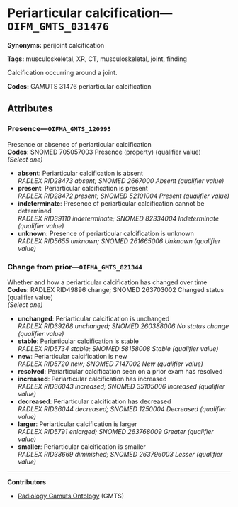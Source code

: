 # Periarticular calcification—`OIFM_GMTS_031476`

**Synonyms:** perijoint calcification

**Tags:** musculoskeletal, XR, CT, musculoskeletal, joint, finding

Calcification occurring around a joint.

**Codes:** GAMUTS 31476 periarticular calcification

## Attributes

### Presence—`OIFMA_GMTS_120995`

Presence or absence of periarticular calcification  
**Codes**: SNOMED 705057003 Presence (property) (qualifier value)  
*(Select one)*

- **absent**: Periarticular calcification is absent  
_RADLEX RID28473 absent; SNOMED 2667000 Absent (qualifier value)_
- **present**: Periarticular calcification is present  
_RADLEX RID28472 present; SNOMED 52101004 Present (qualifier value)_
- **indeterminate**: Presence of periarticular calcification cannot be determined  
_RADLEX RID39110 indeterminate; SNOMED 82334004 Indeterminate (qualifier value)_
- **unknown**: Presence of periarticular calcification is unknown  
_RADLEX RID5655 unknown; SNOMED 261665006 Unknown (qualifier value)_

### Change from prior—`OIFMA_GMTS_821344`

Whether and how a periarticular calcification has changed over time  
**Codes**: RADLEX RID49896 change; SNOMED 263703002 Changed status (qualifier value)  
*(Select one)*

- **unchanged**: Periarticular calcification is unchanged  
_RADLEX RID39268 unchanged; SNOMED 260388006 No status change (qualifier value)_
- **stable**: Periarticular calcification is stable  
_RADLEX RID5734 stable; SNOMED 58158008 Stable (qualifier value)_
- **new**: Periarticular calcification is new  
_RADLEX RID5720 new; SNOMED 7147002 New (qualifier value)_
- **resolved**: Periarticular calcification seen on a prior exam has resolved  
- **increased**: Periarticular calcification has increased  
_RADLEX RID36043 increased; SNOMED 35105006 Increased (qualifier value)_
- **decreased**: Periarticular calcification has decreased  
_RADLEX RID36044 decreased; SNOMED 1250004 Decreased (qualifier value)_
- **larger**: Periarticular calcification is larger  
_RADLEX RID5791 enlarged; SNOMED 263768009 Greater (qualifier value)_
- **smaller**: Periarticular calcification is smaller  
_RADLEX RID38669 diminished; SNOMED 263796003 Lesser (qualifier value)_

---

**Contributors**

- [Radiology Gamuts Ontology](https://gamuts.net/) (GMTS)